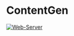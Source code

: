 # ContentGen
[![Web-Server](https://img.shields.io/badge/WebServer-Streamlit-808080)](https://xeven-contentgen.streamlit.app/)